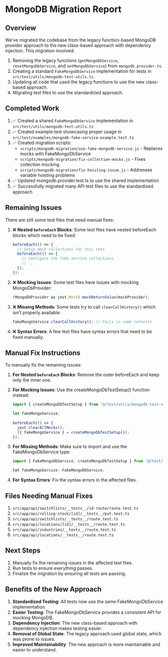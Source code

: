 # MongoDB Migration Report

## Overview

We've migrated the codebase from the legacy function-based MongoDB provider approach to the new class-based approach with dependency injection. This migration involved:

1. Removing the legacy functions (`getMongoDbService`, `resetMongoDbService`, and `setMongoDbService`) from `mongodb.provider.ts`.
2. Creating a standard `FakeMongoDbService` implementation for tests in `src/test/utils/mongodb-test-utils.ts`.
3. Updating all code that used the legacy functions to use the new class-based approach.
4. Migrating test files to use the standardized approach.

## Completed Work

1. ✅ Created a shared `FakeMongoDbService` implementation in `src/test/utils/mongodb-test-utils.ts`
2. ✅ Created example test showcasing proper usage in `src/test/examples/mongodb-fake-service-example.test.ts`
3. ✅ Created migration scripts:
   - `scripts/mongodb-migration/use-fake-mongodb-service.js` - Replaces mocks with FakeMongoDbService
   - `scripts/mongodb-migration/fix-collection-mocks.js` - Fixes collection mocking
   - `scripts/mongodb-migration/fix-hoisting-issue.js` - Addresses variable hoisting problems
4. ✅ Updated mongodb.provider.test.ts to use the shared implementation
5. ✅ Successfully migrated many API test files to use the standardized approach

## Remaining Issues

There are still some test files that need manual fixes:

1. ❌ **Nested `beforeEach` Blocks**: Some test files have nested beforeEach blocks which need to be fixed:
   ```javascript
   beforeEach(() => {
     // Setup mock collections for this test
     beforeEach(() => {
       // Configure the fake service collections
       // ...
     });
   });
   ```

2. ❌ **Mocking Issues**: Some test files have issues with mocking MongoDbProvider:
   ```javascript
   (MongoDbProvider as jest.Mock).mockReturnValue(mockProvider);
   ```

3. ❌ **Missing Methods**: Some tests try to call `clearCallHistory()` which isn't properly available:
   ```javascript
   fakeMongoService.clearCallHistory(); // Fails in some contexts
   ```

4. ❌ **Syntax Errors**: A few test files have syntax errors that need to be fixed manually.

## Manual Fix Instructions

To manually fix the remaining issues:

1. **For Nested `beforeEach` Blocks**: Remove the outer beforeEach and keep only the inner one.

2. **For Mocking Issues**: Use the createMongoDbTestSetup() function instead:
   ```javascript
   import { createMongoDbTestSetup } from '@/test/utils/mongodb-test-utils';

   let fakeMongoService;
  
   beforeEach(() => {
     jest.clearAllMocks();
     ({ fakeMongoService } = createMongoDbTestSetup());
   });
   ```

3. **For Missing Methods**: Make sure to import and use the FakeMongoDbService type:
   ```javascript
   import { FakeMongoDbService, createMongoDbTestSetup } from '@/test/utils/mongodb-test-utils';
   
   let fakeMongoService: FakeMongoDbService;
   ```

4. **For Syntax Errors**: Fix the syntax errors in the affected files.

## Files Needing Manual Fixes

1. `src/app/api/switchlists/__tests__/id-route/route.test.ts`
2. `src/app/api/rolling-stock/[id]/__tests__/put.test.ts`
3. `src/app/api/switchlists/__tests__/route.test.ts`
4. `src/app/api/locations/[id]/__tests__/route.test.ts`
5. `src/app/api/industries/__tests__/route.test.ts`
6. `src/app/api/locations/__tests__/route.test.ts`

## Next Steps

1. Manually fix the remaining issues in the affected test files.
2. Run tests to ensure everything passes.
3. Finalize the migration by ensuring all tests are passing.

## Benefits of the New Approach

1. **Standardized Testing**: All tests now use the same FakeMongoDbService implementation.
2. **Easier Testing**: The FakeMongoDbService provides a consistent API for mocking MongoDB.
3. **Dependency Injection**: The new class-based approach with dependency injection makes testing easier.
4. **Removal of Global State**: The legacy approach used global state, which was prone to issues.
5. **Improved Maintainability**: The new approach is more maintainable and easier to understand. 